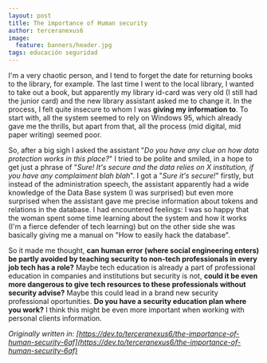 ```yaml
---
layout: post
title: The importance of Human security
author: terceranexus6
image:
  feature: banners/header.jpg
tags: educación seguridad
---
```


I'm a very chaotic person, and I tend to forget the date for returning books to the library, for example. The last time I went to the local library, I wanted to take out a book, but apparently my library id-card was very old (I still had the junior card) and the new library assistant asked me to change it. In the process, I felt quite insecure to whom I was **giving my information to**. To start with, all the system seemed to rely on Windows 95, which already gave me the thrills, but apart from that, all the process (mid digital, mid paper writing) seemed poor.

So, after a big sigh I asked the assistant "*Do you have any clue on how data protection works in this place?*" I tried to be polite and smiled, in a hope to get just a phrase of "*Sure! It's secure and the data relies on X institution, if you have any complaiment blah blah*". I got a "*Sure it's secure!*" firstly, but instead of the administration speech, the assistant apparently had a wide knowledge of the Data Base system (I was surprised) but even more surprised when the assistant gave me precise information about tokens and relations in the database. I had encountered feelings: I was so happy that the woman spent some time learning about the system and how it works (I'm a fierce defender of tech learning) but on the other side she was basically giving me a manual on "How to easily hack the database".

So it made me thought, **can human error (where social engineering enters) be partly avoided by teaching security to non-tech professionals in every job tech has a role?** Maybe tech education is already a part of professional education in companies and institutions but security is not, **could it be even more dangerous to give tech resources to these professionals without security advise?** Maybe this could lead in a brand new security professional oportunities. **Do you have a security education plan where you work?** I think this might be even more important when working with personal clients information.

*Originally written in: [https://dev.to/terceranexus6/the-importance-of-human-security-6af](https://dev.to/terceranexus6/the-importance-of-human-security-6af)*
